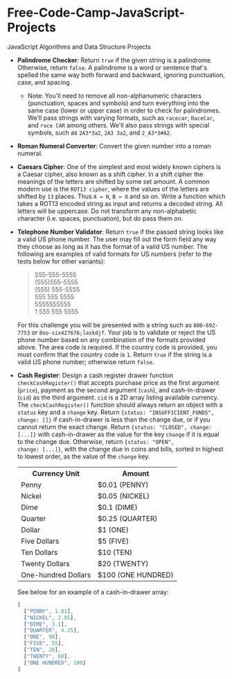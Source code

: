 # Free-Code-Camp-JavaScript-Projects
JavaScript Algorithms and Data Structure Projects

* **Palindrome Checker**: Return `true` if the given string is a palindrome. Otherwise, return `false`. A palindrome is a word or sentence that's spelled the same way both forward and backward, ignoring punctuation, case, and spacing.

    * Note: You'll need to remove all non-alphanumeric characters (punctuation, spaces and symbols) and turn everything into the same case (lower or upper case) in order to check for palindromes. We'll pass strings with varying formats, such as `racecar`, `RaceCar`, and `race CAR` among others. We'll also pass strings with special symbols, such as `2A3*3a2`, `2A3 3a2`, and `2_A3*3#A2`.

* **Roman Numeral Converter**: Convert the given number into a roman numeral.

* **Caesars Cipher**: One of the simplest and most widely known ciphers is a Caesar cipher, also known as a shift cipher. In a shift cipher the meanings of the letters are shifted by some set amount. A common modern use is the `ROT13 cipher`, where the values of the letters are shifted by `13` places. Thus `A ↔ N`, `B ↔ O` and so on. Write a function which takes a ROT13 encoded string as input and returns a decoded string. All letters will be uppercase. Do not transform any non-alphabetic character (i.e. spaces, punctuation), but do pass them on.

* **Telephone Number Validator**: Return `true` if the passed string looks like a valid US phone number. The user may fill out the form field any way they choose as long as it has the format of a valid US number. The following are examples of valid formats for US numbers (refer to the tests below for other variants):

  <blockquote>555-555-5555<br>(555)555-5555<br>(555) 555-5555<br>555 555 5555<br>5555555555<br>1 555 555 5555</blockquote>

  For this challenge you will be presented with a string such as `800-692-7753` or `8oo-six427676;laskdjf`. Your job is to validate or reject the US phone number based on any combination of the formats provided above. The area code is required. If the country code is provided, you must confirm that the country code is `1`. Return `true` if the string is a valid US phone number; otherwise return `false`.
  
* **Cash Register**: Design a cash register drawer function <code>checkCashRegister()</code> that accepts purchase price as the first argument (<code>price</code>), payment as the second argument (<code>cash</code>), and cash-in-drawer (<code>cid</code>) as the third argument.
<code>cid</code> is a 2D array listing available currency. The <code>checkCashRegister()</code> function should always return an object with a <code>status</code> key and a <code>change</code> key.
Return <code>{status: "INSUFFICIENT_FUNDS", change: []}</code> if cash-in-drawer is less than the change due, or if you cannot return the exact change.
Return <code>{status: "CLOSED", change: [...]}</code> with cash-in-drawer as the value for the key <code>change</code> if it is equal to the change due.
Otherwise, return <code>{status: "OPEN", change: [...]}</code>, with the change due in coins and bills, sorted in highest to lowest order, as the value of the <code>change</code> key.

  <table class='table table-striped'><tr><th>Currency Unit</th><th>Amount</th></tr><tr><td>Penny</td><td>$0.01 (PENNY)</td></tr><tr><td>Nickel</td><td>$0.05 (NICKEL)</td></tr><tr><td>Dime</td><td>$0.1 (DIME)</td></tr><tr><td>Quarter</td><td>$0.25 (QUARTER)</td></tr><tr><td>Dollar</td><td>$1 (ONE)</td></tr><tr><td>Five Dollars</td><td>$5 (FIVE)</td></tr><tr><td>Ten Dollars</td><td>$10 (TEN)</td></tr><tr><td>Twenty Dollars</td><td>$20 (TWENTY)</td></tr><tr><td>One-hundred Dollars</td><td>$100 (ONE HUNDRED)</td></tr></table>

  See below for an example of a cash-in-drawer array:

  ```js
  [
    ["PENNY", 1.01],
    ["NICKEL", 2.05],
    ["DIME", 3.1],
    ["QUARTER", 4.25],
    ["ONE", 90],
    ["FIVE", 55],
    ["TEN", 20],
    ["TWENTY", 60],
    ["ONE HUNDRED", 100]
  ]
```
